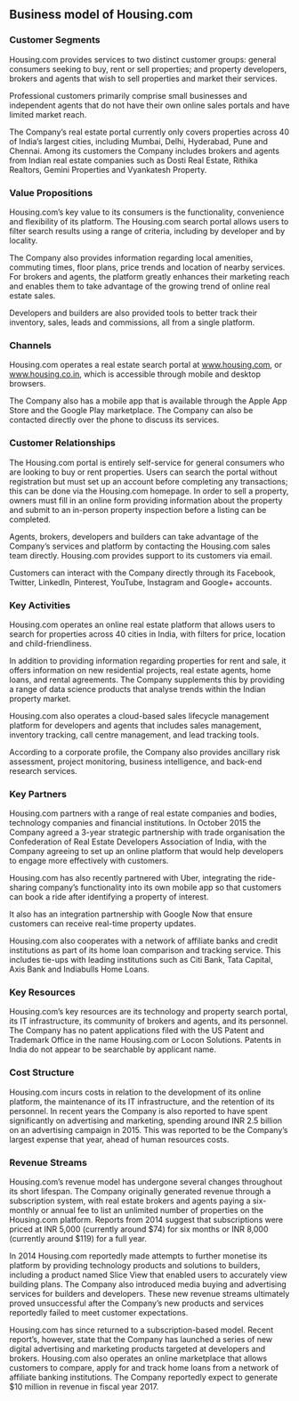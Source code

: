 Business model of Housing.com
-----------------------------

 ### Customer Segments

 Housing.com provides services to two distinct customer groups: general consumers seeking to buy, rent or sell properties; and property developers, brokers and agents that wish to sell properties and market their services.

 Professional customers primarily comprise small businesses and independent agents that do not have their own online sales portals and have limited market reach.

 The Company’s real estate portal currently only covers properties across 40 of India’s largest cities, including Mumbai, Delhi, Hyderabad, Pune and Chennai. Among its customers the Company includes brokers and agents from Indian real estate companies such as Dosti Real Estate, Rithika Realtors, Gemini Properties and Vyankatesh Property.

 ### Value Propositions

 Housing.com’s key value to its consumers is the functionality, convenience and flexibility of its platform. The Housing.com search portal allows users to filter search results using a range of criteria, including by developer and by locality.

 The Company also provides information regarding local amenities, commuting times, floor plans, price trends and location of nearby services. For brokers and agents, the platform greatly enhances their marketing reach and enables them to take advantage of the growing trend of online real estate sales.

 Developers and builders are also provided tools to better track their inventory, sales, leads and commissions, all from a single platform.

 ### Channels

 Housing.com operates a real estate search portal at www.housing.com, or www.housing.co.in, which is accessible through mobile and desktop browsers.

 The Company also has a mobile app that is available through the Apple App Store and the Google Play marketplace. The Company can also be contacted directly over the phone to discuss its services.

 ### Customer Relationships

 The Housing.com portal is entirely self-service for general consumers who are looking to buy or rent properties. Users can search the portal without registration but must set up an account before completing any transactions; this can be done via the Housing.com homepage. In order to sell a property, owners must fill in an online form providing information about the property and submit to an in-person property inspection before a listing can be completed.

 Agents, brokers, developers and builders can take advantage of the Company’s services and platform by contacting the Housing.com sales team directly. Housing.com provides support to its customers via email.

 Customers can interact with the Company directly through its Facebook, Twitter, LinkedIn, Pinterest, YouTube, Instagram and Google+ accounts.

 ### Key Activities

 Housing.com operates an online real estate platform that allows users to search for properties across 40 cities in India, with filters for price, location and child-friendliness.

 In addition to providing information regarding properties for rent and sale, it offers information on new residential projects, real estate agents, home loans, and rental agreements. The Company supplements this by providing a range of data science products that analyse trends within the Indian property market.

 Housing.com also operates a cloud-based sales lifecycle management platform for developers and agents that includes sales management, inventory tracking, call centre management, and lead tracking tools.

 According to a corporate profile, the Company also provides ancillary risk assessment, project monitoring, business intelligence, and back-end research services.

 ### Key Partners

 Housing.com partners with a range of real estate companies and bodies, technology companies and financial institutions. In October 2015 the Company agreed a 3-year strategic partnership with trade organisation the Confederation of Real Estate Developers Association of India, with the Company agreeing to set up an online platform that would help developers to engage more effectively with customers.

 Housing.com has also recently partnered with Uber, integrating the ride-sharing company’s functionality into its own mobile app so that customers can book a ride after identifying a property of interest.

 It also has an integration partnership with Google Now that ensure customers can receive real-time property updates.

 Housing.com also cooperates with a network of affiliate banks and credit institutions as part of its home loan comparison and tracking service. This includes tie-ups with leading institutions such as Citi Bank, Tata Capital, Axis Bank and Indiabulls Home Loans.

 ### Key Resources

 Housing.com’s key resources are its technology and property search portal, its IT infrastructure, its community of brokers and agents, and its personnel. The Company has no patent applications filed with the US Patent and Trademark Office in the name Housing.com or Locon Solutions. Patents in India do not appear to be searchable by applicant name.

 ### Cost Structure

 Housing.com incurs costs in relation to the development of its online platform, the maintenance of its IT infrastructure, and the retention of its personnel. In recent years the Company is also reported to have spent significantly on advertising and marketing, spending around INR 2.5 billion on an advertising campaign in 2015. This was reported to be the Company’s largest expense that year, ahead of human resources costs.

 ### Revenue Streams

 Housing.com’s revenue model has undergone several changes throughout its short lifespan. The Company originally generated revenue through a subscription system, with real estate brokers and agents paying a six-monthly or annual fee to list an unlimited number of properties on the Housing.com platform. Reports from 2014 suggest that subscriptions were priced at INR 5,000 (currently around $74) for six months or INR 8,000 (currently around $119) for a full year.

 In 2014 Housing.com reportedly made attempts to further monetise its platform by providing technology products and solutions to builders, including a product named Slice View that enabled users to accurately view building plans. The Company also introduced media buying and advertising services for builders and developers. These new revenue streams ultimately proved unsuccessful after the Company’s new products and services reportedly failed to meet customer expectations.

 Housing.com has since returned to a subscription-based model. Recent report’s, however, state that the Company has launched a series of new digital advertising and marketing products targeted at developers and brokers. Housing.com also operates an online marketplace that allows customers to compare, apply for and track home loans from a network of affiliate banking institutions. The Company reportedly expect to generate $10 million in revenue in fiscal year 2017.